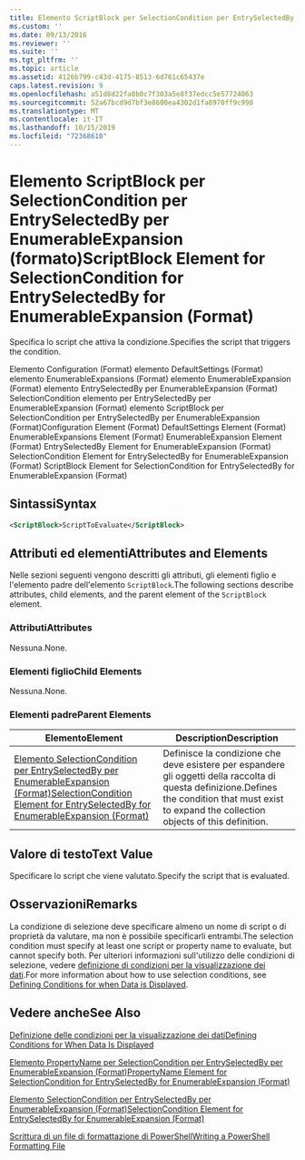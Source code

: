 ```yaml
---
title: Elemento ScriptBlock per SelectionCondition per EntrySelectedBy per EnumerableExpansion (Format) | Microsoft Docs
ms.custom: ''
ms.date: 09/13/2016
ms.reviewer: ''
ms.suite: ''
ms.tgt_pltfrm: ''
ms.topic: article
ms.assetid: 4126b799-c43d-4175-8513-6d761c65437e
caps.latest.revision: 9
ms.openlocfilehash: a51d8d22fa8b0c7f303a5e8f37edcc5e57724063
ms.sourcegitcommit: 52a67bcd9d7bf3e8600ea4302d1fa8970ff9c998
ms.translationtype: MT
ms.contentlocale: it-IT
ms.lasthandoff: 10/15/2019
ms.locfileid: "72368610"
---
```

# <a name="scriptblock-element-for-selectioncondition-for-entryselectedby-for-enumerableexpansion-format"></a><span data-ttu-id="d27a1-102">Elemento ScriptBlock per SelectionCondition per EntrySelectedBy per EnumerableExpansion (formato)</span><span class="sxs-lookup"><span data-stu-id="d27a1-102">ScriptBlock Element for SelectionCondition for EntrySelectedBy for EnumerableExpansion (Format)</span></span>

<span data-ttu-id="d27a1-103">Specifica lo script che attiva la condizione.</span><span class="sxs-lookup"><span data-stu-id="d27a1-103">Specifies the script that triggers the condition.</span></span>

<span data-ttu-id="d27a1-104">Elemento Configuration (Format) elemento DefaultSettings (Format) elemento EnumerableExpansions (Format) elemento EnumerableExpansion (Format) elemento EntrySelectedBy per EnumerableExpansion (Format) SelectionCondition elemento per EntrySelectedBy per EnumerableExpansion (Format) elemento ScriptBlock per SelectionCondition per EntrySelectedBy per EnumerableExpansion (Format)</span><span class="sxs-lookup"><span data-stu-id="d27a1-104">Configuration Element (Format) DefaultSettings Element (Format) EnumerableExpansions Element (Format) EnumerableExpansion Element (Format) EntrySelectedBy Element for EnumerableExpansion (Format) SelectionCondition Element for EntrySelectedBy for EnumerableExpansion (Format) ScriptBlock Element for SelectionCondition for EntrySelectedBy for EnumerableExpansion (Format)</span></span>

## <a name="syntax"></a><span data-ttu-id="d27a1-105">Sintassi</span><span class="sxs-lookup"><span data-stu-id="d27a1-105">Syntax</span></span>

```xml
<ScriptBlock>ScriptToEvaluate</ScriptBlock>
```

## <a name="attributes-and-elements"></a><span data-ttu-id="d27a1-106">Attributi ed elementi</span><span class="sxs-lookup"><span data-stu-id="d27a1-106">Attributes and Elements</span></span>

<span data-ttu-id="d27a1-107">Nelle sezioni seguenti vengono descritti gli attributi, gli elementi figlio e l'elemento padre dell'elemento `ScriptBlock`.</span><span class="sxs-lookup"><span data-stu-id="d27a1-107">The following sections describe attributes, child elements, and the parent element of the `ScriptBlock` element.</span></span>

### <a name="attributes"></a><span data-ttu-id="d27a1-108">Attributi</span><span class="sxs-lookup"><span data-stu-id="d27a1-108">Attributes</span></span>

<span data-ttu-id="d27a1-109">Nessuna.</span><span class="sxs-lookup"><span data-stu-id="d27a1-109">None.</span></span>

### <a name="child-elements"></a><span data-ttu-id="d27a1-110">Elementi figlio</span><span class="sxs-lookup"><span data-stu-id="d27a1-110">Child Elements</span></span>

<span data-ttu-id="d27a1-111">Nessuna.</span><span class="sxs-lookup"><span data-stu-id="d27a1-111">None.</span></span>

### <a name="parent-elements"></a><span data-ttu-id="d27a1-112">Elementi padre</span><span class="sxs-lookup"><span data-stu-id="d27a1-112">Parent Elements</span></span>

|<span data-ttu-id="d27a1-113">Elemento</span><span class="sxs-lookup"><span data-stu-id="d27a1-113">Element</span></span>|<span data-ttu-id="d27a1-114">Description</span><span class="sxs-lookup"><span data-stu-id="d27a1-114">Description</span></span>|
|-------------|-----------------|
|[<span data-ttu-id="d27a1-115">Elemento SelectionCondition per EntrySelectedBy per EnumerableExpansion (Format)</span><span class="sxs-lookup"><span data-stu-id="d27a1-115">SelectionCondition Element for EntrySelectedBy for EnumerableExpansion (Format)</span></span>](./selectioncondition-element-for-entryselectedby-for-enumerableexpansion-format.md)|<span data-ttu-id="d27a1-116">Definisce la condizione che deve esistere per espandere gli oggetti della raccolta di questa definizione.</span><span class="sxs-lookup"><span data-stu-id="d27a1-116">Defines the condition that must exist to expand the collection objects of this definition.</span></span>|

## <a name="text-value"></a><span data-ttu-id="d27a1-117">Valore di testo</span><span class="sxs-lookup"><span data-stu-id="d27a1-117">Text Value</span></span>

<span data-ttu-id="d27a1-118">Specificare lo script che viene valutato.</span><span class="sxs-lookup"><span data-stu-id="d27a1-118">Specify the script that is evaluated.</span></span>

## <a name="remarks"></a><span data-ttu-id="d27a1-119">Osservazioni</span><span class="sxs-lookup"><span data-stu-id="d27a1-119">Remarks</span></span>

<span data-ttu-id="d27a1-120">La condizione di selezione deve specificare almeno un nome di script o di proprietà da valutare, ma non è possibile specificarli entrambi.</span><span class="sxs-lookup"><span data-stu-id="d27a1-120">The selection condition must specify at least one script or property name to evaluate, but cannot specify both.</span></span> <span data-ttu-id="d27a1-121">Per ulteriori informazioni sull'utilizzo delle condizioni di selezione, vedere [definizione di condizioni per la visualizzazione dei dati](./defining-conditions-for-displaying-data.md).</span><span class="sxs-lookup"><span data-stu-id="d27a1-121">For more information about how to use selection conditions, see [Defining Conditions for when Data is Displayed](./defining-conditions-for-displaying-data.md).</span></span>

## <a name="see-also"></a><span data-ttu-id="d27a1-122">Vedere anche</span><span class="sxs-lookup"><span data-stu-id="d27a1-122">See Also</span></span>

[<span data-ttu-id="d27a1-123">Definizione delle condizioni per la visualizzazione dei dati</span><span class="sxs-lookup"><span data-stu-id="d27a1-123">Defining Conditions for When Data Is Displayed</span></span>](./defining-conditions-for-displaying-data.md)

[<span data-ttu-id="d27a1-124">Elemento PropertyName per SelectionCondition per EntrySelectedBy per EnumerableExpansion (Format)</span><span class="sxs-lookup"><span data-stu-id="d27a1-124">PropertyName Element for SelectionCondition for EntrySelectedBy for EnumerableExpansion (Format)</span></span>](./propertyname-element-for-selectioncondition-for-entryselectedby-for-enumerableexpansion-format.md)

[<span data-ttu-id="d27a1-125">Elemento SelectionCondition per EntrySelectedBy per EnumerableExpansion (Format)</span><span class="sxs-lookup"><span data-stu-id="d27a1-125">SelectionCondition Element for EntrySelectedBy for EnumerableExpansion (Format)</span></span>](./selectioncondition-element-for-entryselectedby-for-enumerableexpansion-format.md)

[<span data-ttu-id="d27a1-126">Scrittura di un file di formattazione di PowerShell</span><span class="sxs-lookup"><span data-stu-id="d27a1-126">Writing a PowerShell Formatting File</span></span>](./writing-a-powershell-formatting-file.md)
